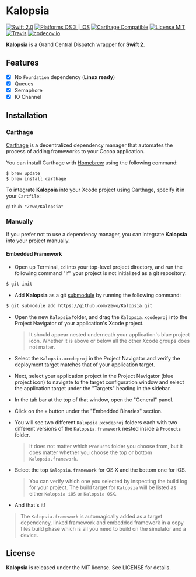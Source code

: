 Kalopsia
========

[![Swift 2.0](https://img.shields.io/badge/Swift-2.0-orange.svg?style=flat)](https://developer.apple.com/swift/)
[![Platforms OS X | iOS](https://img.shields.io/badge/Platforms-OS%20X%20%7C%20iOS-lightgray.svg?style=flat)](https://developer.apple.com/swift/)
[![Carthage Compatible](https://img.shields.io/badge/Carthage-Compatible-4BC51D.svg?style=flat)](https://github.com/Carthage/Carthage)
[![License MIT](https://img.shields.io/badge/License-MIT-blue.svg?style=flat)](https://github.com/Carthage/Carthage)
[![Travis](https://img.shields.io/badge/Build-Passing-4BC51D.svg?style=flat)](https://travis-ci.org/Zewo/Kalopsia)
[![codecov.io](http://codecov.io/github/Zewo/Kalopsia/coverage.svg?branch=master)](http://codecov.io/github/Zewo/Kalopsia?branch=master)

**Kalopsia** is a Grand Central Dispatch wrapper for **Swift 2**.

## Features

- [x] No `Foundation` dependency (**Linux ready**)
- [x] Queues
- [x] Semaphore
- [x] IO Channel

## Installation

### Carthage

[Carthage](https://github.com/Carthage/Carthage) is a decentralized dependency manager that automates the process of adding frameworks to your Cocoa application.

You can install Carthage with [Homebrew](http://brew.sh/) using the following command:

```bash
$ brew update
$ brew install carthage
```

To integrate **Kalopsia** into your Xcode project using Carthage, specify it in your `Cartfile`:

```ogdl
github "Zewo/Kalopsia"
```

### Manually

If you prefer not to use a dependency manager, you can integrate **Kalopsia** into your project manually.

#### Embedded Framework

- Open up Terminal, `cd` into your top-level project directory, and run the following command "if" your project is not initialized as a git repository:

```bash
$ git init
```

- Add **Kalopsia** as a git [submodule](http://git-scm.com/docs/git-submodule) by running the following command:

```bash
$ git submodule add https://github.com/Zewo/Kalopsia.git
```

- Open the new `Kalopsia` folder, and drag the `Kalopsia.xcodeproj` into the Project Navigator of your application's Xcode project.

    > It should appear nested underneath your application's blue project icon. Whether it is above or below all the other Xcode groups does not matter.

- Select the `Kalopsia.xcodeproj` in the Project Navigator and verify the deployment target matches that of your application target.
- Next, select your application project in the Project Navigator (blue project icon) to navigate to the target configuration window and select the application target under the "Targets" heading in the sidebar.
- In the tab bar at the top of that window, open the "General" panel.
- Click on the `+` button under the "Embedded Binaries" section.
- You will see two different `Kalopsia.xcodeproj` folders each with two different versions of the `Kalopsia.framework` nested inside a `Products` folder.

    > It does not matter which `Products` folder you choose from, but it does matter whether you choose the top or bottom `Kalopsia.framework`.

- Select the top `Kalopsia.framework` for OS X and the bottom one for iOS.

    > You can verify which one you selected by inspecting the build log for your project. The build target for `Kalopsia` will be listed as either `Kalopsia iOS` or `Kalopsia OSX`.

- And that's it!

> The `Kalopsia.framework` is automagically added as a target dependency, linked framework and embedded framework in a copy files build phase which is all you need to build on the simulator and a device.

License
-------

**Kalopsia** is released under the MIT license. See LICENSE for details.

